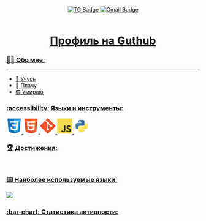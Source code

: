   <div id="badges" align="center">
    <a href = "https://web.telegram.org/k/#@Sigitora">
      <img src = "https://img.shields.io/badge/TG-blue?style=for-the-badge&logo=TG&logoColor=white" alt="TG Badge"
    </a>
     <a href = "https://mail.google.com/mail/u/3/#inbox">
      <img src = "https://img.shields.io/badge/GMAIL-red?style=for-the-badge&logo=Gmail&logoColor=white" alt="Gmail Badge"
    </a>
  </div>

  <div id="viewprof" align="center">
    <img src = "https://komarev.com/ghpvc/?username=Sigitora&style=flat-square&color=blue" alt=""/>
  </div>

  <div id="heythere" align="center">
    <h1>Профиль на Guthub</h1>
  </div>

  ### :man_technologist: Обо мне:
  ---
  - :hear_no_evil: Учусь
  - :abacus: Плачу
  - :ab: Умираю
  
  ### :accessibility: Языки и инструменты:

  <div>
    <img src="https://github.com/devicons/devicon/blob/master/icons/css3/css3-original.svg" width="40" height="40"/>  
    <img src="https://github.com/devicons/devicon/blob/master/icons/html5/html5-original.svg" width="40" height="40"/>
    <img src="https://github.com/devicons/devicon/blob/master/icons/git/git-original.svg" width="40" height="40"/>
    <img src="https://github.com/devicons/devicon/blob/master/icons/javascript/javascript-original.svg" width="40" height="40"/>
    <img src="https://github.com/devicons/devicon/blob/master/icons/python/python-original.svg" width="40" height="40"/>
  </div>

  ### :trophy: Достижения:
  <div>
    <img src="https://github-profile-trophy.vercel.app/?username=Sigitora" alt=""/>
  </div>

  ### :keyboard: Наиболее используемые языки:
  <div>
    <img src="https://github-readme-stats.vercel.app/api/top-langs/?username=Sigitora"
  </div>

  ### :bar-chart: Статистика активности:
  <div>
    <img src="https://github-readme-activity-graph.vercel.app/graph?username=Sigitora&theme=github-compact" alt=""/>
  </div>
